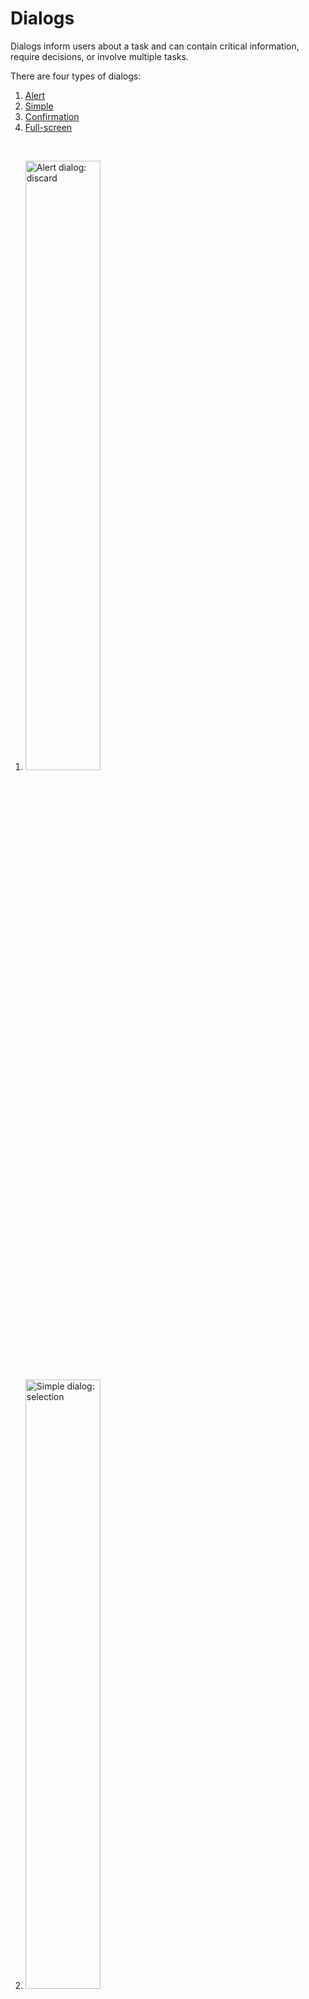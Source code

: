 <!--docs:
title: "Dialogs"
layout: detail
section: components
excerpt: "Dialogs are modal windows that require interaction."
iconId: 
path: /catalog/dialog/
-->


# Dialogs

Dialogs inform users about a task and can contain critical information, require decisions, or involve multiple tasks.

There are four types of dialogs:

1. [Alert](#alert-dialog)
1. [Simple](#simple-dialog)
1. [Confirmation](#confirmation-dialog)
1. [Full-screen](#full-screen-dialog)

<br>

1. <img src="assets/alert-dialog.png" alt="Alert dialog: discard" width=50%>
1. <img src="assets/simple-dialog.png" alt="Simple dialog: selection" width=50%>
1. <img src="assets/confirmation-dialog.png" alt="Confirmation dialog: selection confirmation" width=50%>
1. <img src="assets/full-screen-dialog.png" alt="Full-screen dialog: event" width=50%>

## Using dialogs

A dialog is a type of modal window that appears in front of app content to provide critical information or ask for a decision. Dialogs disable all app functionality when they appear, and remain on screen until confirmed, dismissed, or a required action has been taken.

Dialogs are purposefully interruptive, so they should be used sparingly.


### Making dialogs accessible

__Note to developers: Do the dialogs include any dialog-specific accessibility info?__

## Alert dialog

Alert dialogs interrupt users with urgent information, details, or actions.

### Alert dialog example

`AlertDialog`
* [Class description](https://github.com/material-components/material-components-android/tree/master/lib/java/com/google/android/material/dialog/MaterialAlertDialogBuilder.java)
* [API reference](https://developer.android.com/reference/android/app/AlertDialog)

### Alert dialog anatomy and key properties

The alert dialog contains the following:

![alert dialog anatomy diagram](assets/Dialogs_AlertDialog_anatomy.png)

1. Container
1. Title (optional)
1. Supporting text
1. Buttons
1. Scrim

**Container attributes**

| &nbsp; | **Attribute** | **Related methods**  | **Default value** |
| --- | --- | --- | --- |
| **Color** | | | |
| **Stroke color** | | | |
| **Stroke width** | | | |
| **Shape** | | | |
| **Elevation** | | | |
| **Ripple color** | | | |


**Title attributes**

| &nbsp; | **Attribute** | **Related methods**  | **Default value** |
| --- | --- | --- | --- |
| **Text label** | | | |
| **Color** | | | |
| **Typography** | | | |



**Supporting text attributes**

| &nbsp; | **Attribute** | **Related methods**  | **Default value** |
| --- | --- | --- | --- |
| **Text label** | | | |
| **Color** | | | |
| **Typography** | | | |


**Buttons attributes**

| &nbsp; | **Attribute** | **Related methods**  | **Default value** |
| --- | --- | --- | --- |
| | | | |



**Scrim attributes**

| &nbsp; | **Attribute** | **Related methods**  | **Default value** |
| --- | --- | --- | --- |
| | | | |

**Styles**

| &nbsp; | **Style** |
| --- | --- |
| **Default style** | |
| **Icon style** | |
 
## Simple dialog

Simple dialogs can display items that are immediately actionable when selected. They don’t have text buttons.

As simple dialogs are interruptive, they should be used sparingly. Alternatively, dropdown menus provide options in a non-modal, less disruptive way.

### Simple dialog example

### Simple dialog anatomy and key properties

A simple dialog contains the following:

![simple dialog anatomy diagram](assets/Dialogs_SimpleDIalog_anatomy.png)

1. Container
1. Title 
1. List item
  1. Supporting visual
  1. Primary text
1. Button
1. Scrim

**Container attributes**

| &nbsp; | **Attribute** | **Related methods**  | **Default value** |
| --- | --- | --- | --- |
| **Color** | | | |
| **Stroke color** | | | |
| **Stroke width** | | | |
| **Shape** | | | |
| **Elevation** | | | |
| **Ripple color** | | | |


**Title attributes**

| &nbsp; | **Attribute** | **Related methods**  | **Default value** |
| --- | --- | --- | --- |
| **Text label** | | | |
| **Color** | | | |
| **Typography** | | | |

**List item supporting visual attributes**

| &nbsp; | **Attribute** | **Related methods**  | **Default value** |
| --- | --- | --- | --- |
| | | | |

**List item Primary text attributes**


| &nbsp; | **Attribute** | **Related methods**  | **Default value** |
| --- | --- | --- | --- |
| **Text label** | | | |
| **Color** | | | |
| **Typography** | | | |


**Buttons attributes**

| &nbsp; | **Attribute** | **Related methods**  | **Default value** |
| --- | --- | --- | --- |
| | | | |

**Scrim attributes**

| &nbsp; | **Attribute** | **Related methods**  | **Default value** |
| --- | --- | --- | --- |
| | | | |

**Styles**

| &nbsp; | **Style** |
| --- | --- |
| **Default style** | |
| **Icon style** | |


## Confirmation dialog

Confirmation dialogs give users the ability to provide final confirmation of a choice before committing to it, so they have a chance to change their minds if necessary.

If the user confirms a choice, it’s carried out. Otherwise, the user can dismiss the dialog. For example, users can listen to multiple ringtones but only make a final selection upon tapping “OK.”

### Confirmation dialog example

### Confirmation dialog anatomy and key properties

A confirmation dialog contains the following:

![confirmation dialog anatomy diagram](assets/Dialog_Confirmation_anatomy.png)


1. Container
1. Title
1. List item
  1. List control
  1. Primary text
1. Buttons
1. Scrim

**Container attributes**

| &nbsp; | **Attribute** | **Related methods**  | **Default value** |
| --- | --- | --- | --- |
| **Color** | | | |
| **Stroke color** | | | |
| **Stroke width** | | | |
| **Shape** | | | |
| **Elevation** | | | |
| **Ripple color** | | | |


**Title attributes**

| &nbsp; | **Attribute** | **Related methods**  | **Default value** |
| --- | --- | --- | --- |
| **Text label** | | | |
| **Color** | | | |
| **Typography** | | | |

**List item list control attributes**

| &nbsp; | **Attribute** | **Related methods**  | **Default value** |
| --- | --- | --- | --- |
| | | | |


**List item primary text attributes**

| &nbsp; | **Attribute** | **Related methods**  | **Default value** |
| --- | --- | --- | --- |
| **Text label** | | | |
| **Color** | | | |
| **Typography** | | | |


**Buttons attributes**

| &nbsp; | **Attribute** | **Related methods**  | **Default value** |
| --- | --- | --- | --- |
| | | | |

**Scrim attributes**

| &nbsp; | **Attribute** | **Related methods**  | **Default value** |
| --- | --- | --- | --- |
| | | | |

**Styles**

| &nbsp; | **Style** |
| --- | --- |
| **Default style** | |
| **Icon style** | |


## Full-screen dialog

Full-screen dialogs group a series of tasks, such as creating a calendar entry with the event title, date, location, and time. Because they take up the entire screen, full-screen dialogs are the only dialogs over which other dialogs can appear.dia

### Full-screen dialog example

### Full-screen dialog anatomy and key properties

The full-screen dialog contains the following properties:

![full-screen dialog anatomy](assets/Dialogs_FullScreen_anatomy_no-container.png)

1. Title
1. Icon Button
1. Buttons
1. Scrim


**Title attributes**

| &nbsp; | **Attribute** | **Related methods**  | **Default value** |
| --- | --- | --- | --- |
| **Text label** | | | |
| **Color** | | | |
| **Typography** | | | |

**Icon button attributes**

| &nbsp; | **Attribute** | **Related methods**  | **Default value** |
| --- | --- | --- | --- |
| | | | |


**Buttons attributes**

| &nbsp; | **Attribute** | **Related methods**  | **Default value** |
| --- | --- | --- | --- |
| | | | |


**Styles**

| &nbsp; | **Style** |
| --- | --- |
| **Default style** | |
| **Icon style** | |


## Dialog theming

### Dialog theming example

__**Note to developers** Provide an example with the following features using the [Shrine theme](https://material.io/design/material-studies/shrine.html#about-shrine)__
* Create a simple dialog
* Add a title "Title"
* Add 3 radio buttons with the following options:
  * "option 1"
  * "option 2"
  * "option 3"
* Add two text buttons to the bottom:
  * "Action 1"
  * "Action 2"
* Use the [Cards](https://github.com/mingjane-work/doc-material-components/blob/mingjane-doc-branch/cards-examples/Android/assets/cards_theming.png) themed image as the scrim
